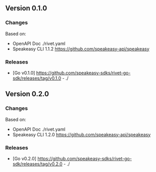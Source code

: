 

## Version 0.1.0
### Changes
Based on:
- OpenAPI Doc  ./rivet.yaml
- Speakeasy CLI 1.1.2 https://github.com/speakeasy-api/speakeasy
### Releases
- [Go v0.1.0] https://github.com/speakeasy-sdks/rivet-go-sdk/releases/tag/v0.1.0 - ./

## Version 0.2.0
### Changes
Based on:
- OpenAPI Doc  ./rivet.yaml
- Speakeasy CLI 1.2.0 https://github.com/speakeasy-api/speakeasy
### Releases
- [Go v0.2.0] https://github.com/speakeasy-sdks/rivet-go-sdk/releases/tag/v0.2.0 - ./